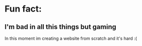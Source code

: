 # Fun fact: 
## I'm bad in all this things but gaming

In this moment im creating a website from scratch and it's hard :(
